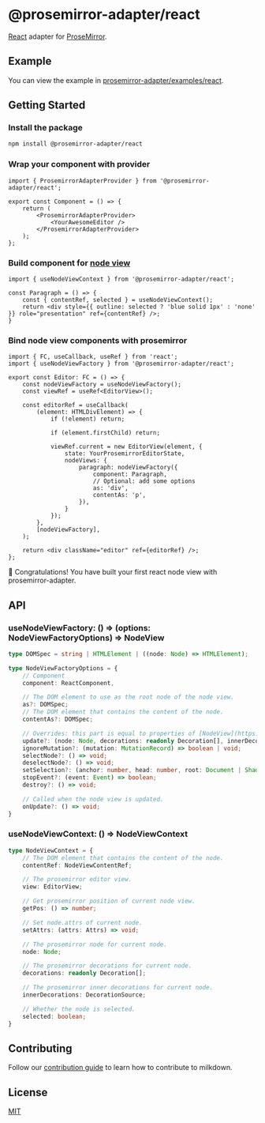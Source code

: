 # @prosemirror-adapter/react

[React](https://reactjs.org/) adapter for [ProseMirror](https://prosemirror.net/).

## Example

You can view the example in [prosemirror-adapter/examples/react](../../examples/react/).

## Getting Started

### Install the package

```bash
npm install @prosemirror-adapter/react
```

### Wrap your component with provider

```tsx
import { ProsemirrorAdapterProvider } from '@prosemirror-adapter/react';

export const Component = () => {
    return (
        <ProsemirrorAdapterProvider>
            <YourAwesomeEditor />
        </ProsemirrorAdapterProvider>
    );
};
```

### Build component for [node view](https://prosemirror.net/docs/ref/#view.NodeView)

```tsx
import { useNodeViewContext } from '@prosemirror-adapter/react';

const Paragraph = () => {
    const { contentRef, selected } = useNodeViewContext();
    return <div style={{ outline: selected ? 'blue solid 1px' : 'none' }} role="presentation" ref={contentRef} />;
}
```

### Bind node view components with prosemirror

```tsx
import { FC, useCallback, useRef } from 'react';
import { useNodeViewFactory } from '@prosemirror-adapter/react';

export const Editor: FC = () => {
    const nodeViewFactory = useNodeViewFactory();
    const viewRef = useRef<EditorView>();

    const editorRef = useCallback(
        (element: HTMLDivElement) => {
            if (!element) return;

            if (element.firstChild) return;

            viewRef.current = new EditorView(element, {
                state: YourProsemirrorEditorState,
                nodeViews: {
                    paragraph: nodeViewFactory({
                        component: Paragraph,
                        // Optional: add some options
                        as: 'div',
                        contentAs: 'p',
                    }),
                }
            });
        },
        [nodeViewFactory],
    );

    return <div className="editor" ref={editorRef} />;
};
```

🚀 Congratulations! You have built your first react node view with prosemirror-adapter.

## API

### useNodeViewFactory: () => (options: NodeViewFactoryOptions) => NodeView

```ts
type DOMSpec = string | HTMLElement | ((node: Node) => HTMLElement);

type NodeViewFactoryOptions = {
    // Component
    component: ReactComponent,

    // The DOM element to use as the root node of the node view.
    as?: DOMSpec;
    // The DOM element that contains the content of the node.
    contentAs?: DOMSpec;

    // Overrides: this part is equal to properties of [NodeView](https://prosemirror.net/docs/ref/#view.NodeView)
    update?: (node: Node, decorations: readonly Decoration[], innerDecorations: DecorationSource) => boolean | void;
    ignoreMutation?: (mutation: MutationRecord) => boolean | void;
    selectNode?: () => void;
    deselectNode?: () => void;
    setSelection?: (anchor: number, head: number, root: Document | ShadowRoot) => void;
    stopEvent?: (event: Event) => boolean;
    destroy?: () => void;

    // Called when the node view is updated.
    onUpdate?: () => void;
}
```

### useNodeViewContext: () => NodeViewContext

```ts
type NodeViewContext = {
    // The DOM element that contains the content of the node.
    contentRef: NodeViewContentRef;

    // The prosemirror editor view.
    view: EditorView;

    // Get prosemirror position of current node view.
    getPos: () => number;

    // Set node.attrs of current node.
    setAttrs: (attrs: Attrs) => void;

    // The prosemirror node for current node.
    node: Node;

    // The prosemirror decorations for current node. 
    decorations: readonly Decoration[];

    // The prosemirror inner decorations for current node. 
    innerDecorations: DecorationSource;

    // Whether the node is selected.
    selected: boolean;
}
```

## Contributing

Follow our [contribution guide](../../CONTRIBUTING.md) to learn how to contribute to milkdown.

## License

[MIT](../../LICENSE)
